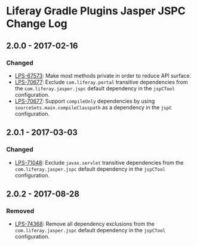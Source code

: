 # Liferay Gradle Plugins Jasper JSPC Change Log

## 2.0.0 - 2017-02-16

### Changed
- [LPS-67573]: Make most methods private in order to reduce API surface.
- [LPS-70677]: Exclude `com.liferay.portal` transitive dependencies from the
`com.liferay.jasper.jspc` default dependency in the `jspCTool` configuration.
- [LPS-70677]: Support `compileOnly` dependencies by using
`sourceSets.main.compileClasspath` as a dependency in the `jspC` configuration.

## 2.0.1 - 2017-03-03

### Changed
- [LPS-71048]: Exclude `javax.servlet` transitive dependencies from the
`com.liferay.jasper.jspc` default dependency in the `jspCTool` configuration.

## 2.0.2 - 2017-08-28

### Removed
- [LPS-74368]: Remove all dependency exclusions from the
`com.liferay.jasper.jspc` default dependency in the `jspCTool` configuration.

[LPS-67573]: https://issues.liferay.com/browse/LPS-67573
[LPS-70677]: https://issues.liferay.com/browse/LPS-70677
[LPS-71048]: https://issues.liferay.com/browse/LPS-71048
[LPS-74368]: https://issues.liferay.com/browse/LPS-74368
